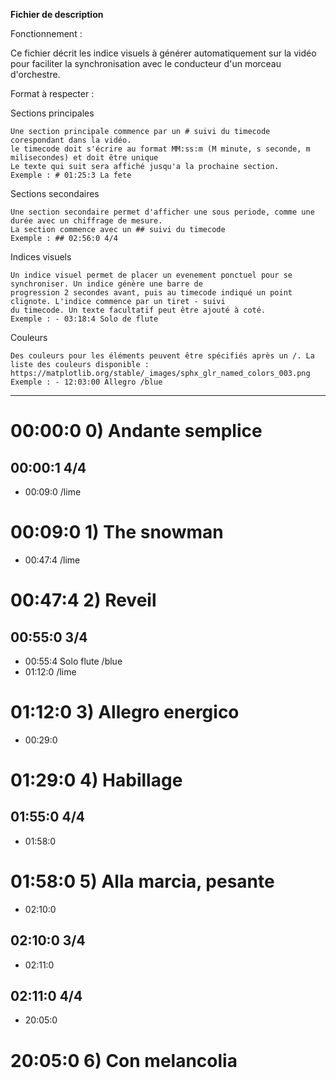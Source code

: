 **Fichier de description**

Fonctionnement :

Ce fichier décrit les indice visuels à générer automatiquement sur la vidéo pour faciliter la
synchronisation avec le conducteur d'un morceau d'orchestre.

Format à respecter :

Sections principales

    Une section principale commence par un # suivi du timecode corespondant dans la vidéo. 
    le timecode doit s'écrire au format MM:ss:m (M minute, s seconde, m milisecondes) et doit être unique
    Le texte qui suit sera affiché jusqu'a la prochaine section. 
    Exemple : # 01:25:3 La fete
    
Sections secondaires

    Une section secondaire permet d'afficher une sous periode, comme une durée avec un chiffrage de mesure.
    La section commence avec un ## suivi du timecode
    Exemple : ## 02:56:0 4/4
    
Indices visuels

    Un indice visuel permet de placer un evenement ponctuel pour se synchroniser. Un indice génère une barre de 
    progression 2 secondes avant, puis au timecode indiqué un point clignote. L'indice commence par un tiret - suivi
    du timecode. Un texte facultatif peut être ajouté à coté.
    Exemple : - 03:18:4 Solo de flute
    
Couleurs
    
    Des couleurs pour les éléments peuvent être spécifiés après un /. La liste des couleurs disponible :
    https://matplotlib.org/stable/_images/sphx_glr_named_colors_003.png
    Exemple : - 12:03:00 Allegro /blue

-------------------------------------------------------------------------------

# 00:00:0   0) Andante semplice 


## 00:00:1 4/4

- 00:09:0 /lime

# 00:09:0   1) The snowman

- 00:47:4 /lime

# 00:47:4   2) Reveil

## 00:55:0 3/4

- 00:55:4 Solo flute /blue
- 01:12:0 /lime
# 01:12:0   3) Allegro energico

- 00:29:0
# 01:29:0   4) Habillage

## 01:55:0 4/4

- 01:58:0 
# 01:58:0   5) Alla marcia, pesante

- 02:10:0 
## 02:10:0 3/4
- 02:11:0 
## 02:11:0 4/4
- 20:05:0 
# 20:05:0   6) Con melancolia
